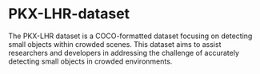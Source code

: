 # PKX-LHR-dataset
The PKX-LHR dataset is a COCO-formatted dataset focusing on detecting small objects within crowded scenes. This dataset aims to assist researchers and developers in addressing the challenge of accurately detecting small objects in crowded environments. 
